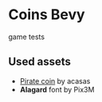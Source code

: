 # Coins Bevy

game tests

## Used assets

- [Pirate coin](https://opengameart.org/content/3d-pirate-coin) by acasas
- **Alagard** font by Pix3M
